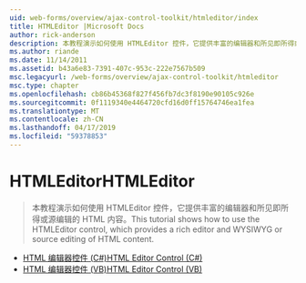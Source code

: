 ```yaml
---
uid: web-forms/overview/ajax-control-toolkit/htmleditor/index
title: HTMLEditor |Microsoft Docs
author: rick-anderson
description: 本教程演示如何使用 HTMLEditor 控件，它提供丰富的编辑器和所见即所得或源编辑的 HTML 内容。
ms.author: riande
ms.date: 11/14/2011
ms.assetid: b43a6e83-7391-407c-953c-222e7567b509
msc.legacyurl: /web-forms/overview/ajax-control-toolkit/htmleditor
msc.type: chapter
ms.openlocfilehash: cb86b45368f827f456fb7dc3f8190e90105c926e
ms.sourcegitcommit: 0f1119340e4464720cfd16d0ff15764746ea1fea
ms.translationtype: MT
ms.contentlocale: zh-CN
ms.lasthandoff: 04/17/2019
ms.locfileid: "59378853"
---
```

# <a name="htmleditor"></a><span data-ttu-id="bff66-103">HTMLEditor</span><span class="sxs-lookup"><span data-stu-id="bff66-103">HTMLEditor</span></span>

> <span data-ttu-id="bff66-104">本教程演示如何使用 HTMLEditor 控件，它提供丰富的编辑器和所见即所得或源编辑的 HTML 内容。</span><span class="sxs-lookup"><span data-stu-id="bff66-104">This tutorial shows how to use the HTMLEditor control, which provides a rich editor and WYSIWYG or source editing of HTML content.</span></span>


- [<span data-ttu-id="bff66-105">HTML 编辑器控件 (C#)</span><span class="sxs-lookup"><span data-stu-id="bff66-105">HTML Editor Control (C#)</span></span>](how-do-i-use-the-html-editor-control-cs.md)
- [<span data-ttu-id="bff66-106">HTML 编辑器控件 (VB)</span><span class="sxs-lookup"><span data-stu-id="bff66-106">HTML Editor Control (VB)</span></span>](how-do-i-use-the-html-editor-control-vb.md)
